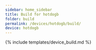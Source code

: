 ```yaml
---
sidebar: home_sidebar
title: Build for hotdogb
folder: build
permalink: /devices/hotdogb/build/
device: hotdogb
---
```

{% include templates/device_build.md %}
